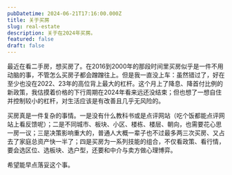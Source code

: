 ```yaml
---
pubDatetime: 2024-06-21T17:16:00.000Z
title: 关于买房
slug: real-estate
description: 关于在2024年买房。
featured: false
draft: false
---
```


最近在看二手房，想买房了。在2016到2000年的那段时间里买房似乎是一件不用动脑的事，不管怎么买房子都会蹭蹭往上。但是我一直没上车：虽然错过了，好在至少也没在2022、23年的高位背上最大的杠杆。这个月上了降息、降首付比例的新政策，我估摸着价格的下行周期在2024年看来远还没结束；但也想了一想自住并控制较小的杠杆，对生活应该是有改善且几乎无风险的。

买房真是一件复杂的事情。一是没有什么教科书或是点评网站（吃个饭都能点评网站上看反馈呢）；二是不同城市、板块、小区、楼栋、楼层、朝向，也需要花心思一房一议；三是决策影响重大的，普通人大概一辈子也不过最多两三次买房、又占去了家庭总资产快一半了；四是买房为一系列技能的组合，不仅看政策、看行情，要会选区位、选板块、选户型，还要和中介与卖方做心理博弈。

希望能早点落妥这个事。